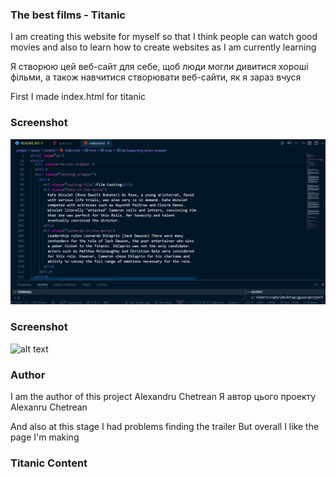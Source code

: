 ### The best films - Titanic

I am creating this website for myself so that I think people can watch good movies and also to learn how to create websites as I am currently learning

Я створюю цей веб-сайт для себе, щоб люди могли дивитися хороші фільми, а також навчитися створювати веб-сайти, як я зараз вчуся

First I made index.html for titanic

### Screenshot
![alt text](image-1.png)

### Screenshot
![alt text](<2024-06-01 (1).png>)

### Author
  I am the author of this project Alexandru Chetrean
  Я автор цього проекту Alexanru Chetrean

And also at this stage I had problems finding the trailer
But overall I like the page I'm making

### Titanic Content